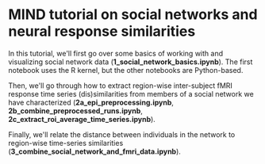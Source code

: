 # MIND tutorial on social networks and neural response similarities


In this tutorial, we'll first go over some basics of working with and visualizing social network data (**1_social_network_basics.ipynb**). The first notebook uses the R kernel, but the other notebooks are Python-based.

Then, we'll go through how to extract region-wise inter-subject fMRI response time series (dis)similarities from members of a social network we have characterized (**2a_epi_preprocessing.ipynb**, **2b_combine_preprocessed_runs.ipynb**, **2c_extract_roi_average_time_series.ipynb**).

Finally, we'll relate the distance between individuals in the network to region-wise time-series similarities (**3_combine_social_network_and_fmri_data.ipynb**).

